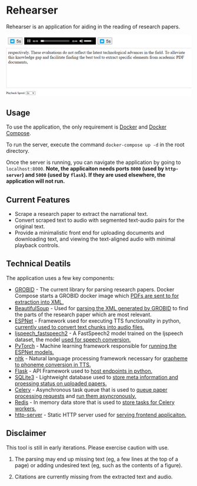# Rehearser

Rehearser is an application for aiding in the reading of research papers.

![Image of UI](ui.png)

## Usage

To use the application, the only requirement is [Docker](https://docs.docker.com/engine/install/) and [Docker Compose](https://docs.docker.com/compose/install/).

To run the server, execute the command `docker-compose up -d` in the root directory.

Once the server is running, you can navigate the application by going to `localhost:8000`. **Note, the applicaiton needs ports `8000` (used by `http-server`) and `5000` (used by `flask`). If they are used elsewhere, the application will not run.**

## Current Features

- Scrape a research paper to extract the narrational text.
- Convert scraped text to audio with segmented text-audio pairs for the original text.
- Provide a minimalistic front end for uploading documents and downloading text, and viewing the text-aligned audio with minimal playback controls.

## Technical Deatils

The application uses a few key components:

- [GROBID](https://grobid.readthedocs.io/en/latest/Introduction/) - The current library for parsing research papers. Docker Compose starts a GROBID docker image which [PDFs are sent to for extraction into XML.](app/extraction.py)
- [BeautifulSoup](https://pypi.org/project/beautifulsoup4/) - Used for [parsing the XML generated by GROBID](app/extraction.py) to find the parts of the research paper which are most relevant.
- [ESPNet](https://github.com/espnet/espnet) - Framework used for executing TTS functionality in python, [currently used to convert text chunks into audio files.](app/generation.py)
- [ljspeech_fastspeech2](https://huggingface.co/espnet/kan-bayashi_ljspeech_fastspeech2) - A FastSpeech2 model trained on the ljspeech dataset, the model [used for speech conversion.](app/generation.py)
- [PyTorch](https://pytorch.org/) - Machine learning framework responsible for [running the ESPNet models.](app/generation.py)
- [nltk](https://www.nltk.org/) - Natural language processing framework necessary for [grapheme to phoneme conversion in TTS.](app/generation.py)
- [Flask](https://flask.palletsprojects.com/en/stable/) - API Framework used to [host endpoints in python.](app/app.py)
- [SQLite3](https://www.sqlite.org/) - Lightweight database used to [store meta information and proessing status on uploaded papers.](app/app.py)
- [Celery](https://github.com/celery/celery) - Asynchronous task queue that is used to [queue paper processing requests](app/app.py) and [run them asyncronously.](app/celery_worker.py)
- [Redis](https://redis.io/) - In memory data store that is used to [store tasks for Celery workers.](app/celery_worker.py)
- [http-server](https://www.npmjs.com/package/http-server) - Static HTTP server used for [serving frontend applicaiton.](frontend/index.html)

## Disclaimer

This tool is still in early iterations. Please exercise caution with use.

1. The parsing may end up missing text (eg, a few lines at the top of a page) or adding undesired text (eg, such as the contents of a figure).

2. Citations are currently missing from the extracted text and audio.
